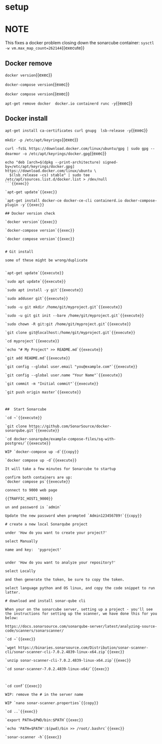 # setup


# NOTE


This fixes a docker problem closing down the sonarcube container:
`sysctl -w vm.max_map_count=262144`{{execute}}


## Docker remove

`docker version`{{exec}}

`docker-compose version`{{exec}}

`docker compose version`{{exec}}

`apt-get remove docker  docker.io containerd runc -y`{{exec}}

## Docker install

`apt-get install ca-certificates curl gnupg  lsb-release -y`{{exec}}

`mkdir -p /etc/apt/keyrings`{{exec}}

`curl -fsSL https://download.docker.com/linux/ubuntu/gpg | sudo gpg --dearmor -o /etc/apt/keyrings/docker.gpg`{{exec}}

```
echo "deb [arch=$(dpkg --print-architecture) signed-by=/etc/apt/keyrings/docker.gpg] https://download.docker.com/linux/ubuntu \
  $(lsb_release -cs) stable" | sudo tee /etc/apt/sources.list.d/docker.list > /dev/null
```{{exec}}

`apt-get update`{{exec}}

`apt-get install docker-ce docker-ce-cli containerd.io docker-compose-plugin -y`{{exec}}

## Docker version check

`docker version`{{exec}}

`docker-compose version`{{exec}}

`docker compose version`{{exec}}


# Git install

some of these might be wrong/duplicate


`apt-get update`{{execute}}

`sudo apt update`{{execute}}

`sudo apt install -y git`{{execute}}

`sudo adduser git`{{execute}}

`sudo -u git mkdir /home/git/myproject.git`{{execute}}

`sudo -u git git init --bare /home/git/myproject.git`{{execute}}

`sudo chown -R git:git /home/git/myproject.git`{{execute}}

`git clone git@localhost:/home/git/myproject.git`{{execute}}

`cd myproject`{{execute}}

`echo "# My Project" >> README.md`{{execute}}

`git add README.md`{{execute}}

`git config --global user.email "you@example.com"`{{execute}}

`git config --global user.name "Your Name"`{{execute}}

`git commit -m "Initial commit"`{{execute}}

`git push origin master`{{execute}}



##  Start Sonarcube

`cd ~`{{execute}}

`git clone https://github.com/SonarSource/docker-sonarqube.git`{{execute}}

`cd docker-sonarqube/example-compose-files/sq-with-postgres/`{{execute}}

WIP `docker-compose up -d`{{copy}}

`docker compose up -d`{{execute}}

It will take a few minutes for Sonarcube to startup

confirm both containers are up:
`docker compose ps`{{execute}}

connect to 9000 web page

{{TRAFFIC_HOST1_9000}}

un and password is `admin`

Update the new password when prompted `Admin123456789!`{{copy}}

# create a new local Sonarqube project

under 'How do you want to create your project?'

select Manually

name and key:  'pyproject'


under 'How do you want to analyze your repository?'

select Locally

and then generate the token, be sure to copy the token.

select language python and OS linux, and copy the code snippet to run latter.

# download and install sonar-qube cli

When your on the sonarcube server, setting up a project - you'll see the instructions for setting up the scanner, we have done this for you below:

https://docs.sonarsource.com/sonarqube-server/latest/analyzing-source-code/scanners/sonarscanner/

`cd ~`{{exec}}

`wget https://binaries.sonarsource.com/Distribution/sonar-scanner-cli/sonar-scanner-cli-7.0.2.4839-linux-x64.zip`{{exec}}

`unzip sonar-scanner-cli-7.0.2.4839-linux-x64.zip`{{exec}}

`cd sonar-scanner-7.0.2.4839-linux-x64/`{{exec}}



`cd conf`{{exec}}

WIP: remove the # in the server name

WIP `nano sonar-scanner.properties`{{copy}}

`cd ..`{{exec}}

`export PATH=$PWD/bin:$PATH`{{exec}}

`echo 'PATH=$PATH':$(pwd)/bin >> /root/.bashrc`{{exec}}

`sonar-scanner -h`{{exec}}

